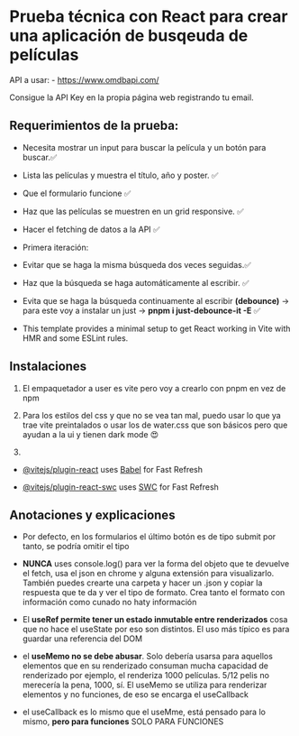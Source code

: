 # Prueba técnica con React para crear una aplicación de busqeuda de películas

API a usar: - https://www.omdbapi.com/

Consigue la API Key en la propia página web registrando tu email.

## Requerimientos de la prueba:

- Necesita mostrar un input para buscar la película y un botón para buscar.✅

- Lista las películas y muestra el título, año y poster. ✅

- Que el formulario funcione ✅

- Haz que las películas se muestren en un grid responsive. ✅

- Hacer el fetching de datos a la API ✅

- Primera iteración: 

- Evitar que se haga la misma búsqueda dos veces seguidas.✅

- Haz que la búsqueda se haga automáticamente al escribir. ✅

- Evita que se haga la búsqueda continuamente al escribir **(debounce)** -> para este voy a instalar un just -> **pnpm i just-debounce-it -E** ✅

- This template provides a minimal setup to get React working in Vite with HMR and some ESLint rules.

## Instalaciones

1. El empaquetador a user es vite pero voy a crearlo con pnpm en vez de npm

2. Para los estilos del css y que no se vea tan mal, puedo usar lo que ya trae vite preintalados o usar los de water.css que son básicos pero que ayudan a la ui y tienen dark mode 😍

3. 

- [@vitejs/plugin-react](https://github.com/vitejs/vite-plugin-react/blob/main/packages/plugin-react/README.md) uses [Babel](https://babeljs.io/) for Fast Refresh

- [@vitejs/plugin-react-swc](https://github.com/vitejs/vite-plugin-react-swc) uses [SWC](https://swc.rs/) for Fast Refresh


## Anotaciones y explicaciones

- Por defecto, en los formularios el último botón es de tipo submit por tanto, se podría omitir el tipo

- **NUNCA** uses console.log() para ver la forma del objeto que te devuelve el fetch, usa el json en chrome y alguna extensión para visualizarlo. También puedes crearte una carpeta y hacer un .json y copiar la respuesta que te da y ver el tipo de formato. Crea tanto el formato con información como cunado no haty información

- El **useRef permite tener un estado inmutable entre renderizados** cosa que no hace el useState por eso son distintos. El uso más típico es para guardar una referencia del DOM

- el **useMemo no se debe abusar**. Solo debería usarsa para aquellos elementos que en su renderizado consuman mucha capacidad de renderizado por ejemplo, el renderiza 1000 películas. 5/12 pelis no merecería la pena, 1000, sí. El useMemo se utiliza para renderizar elementos y no funciones, de eso se encarga el useCallback

- el useCallback es lo mismo que el useMme, está pensado para lo mismo, **pero para funciones** SOLO PARA FUNCIONES
